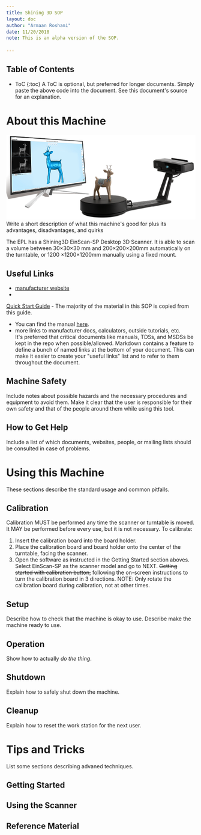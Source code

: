 ```yaml
---
title: Shining 3D SOP
layout: doc
author: "Armaan Roshani"
date: 11/20/2018
note: This is an alpha version of the SOP.

---
```



## Table of Contents
<!-- {:.no_toc} -->
* ToC
{:toc}
A ToC is optional, but preferred for longer documents.
Simply paste the above code into the document.
See this document's source for an explanation.


# About this Machine
![picture of the machine](img/shining_3D_image_1.png)
Write a short description of what this machine's good for plus its advantages, disadvantages, and quirks

The EPL has a Shining3D EinScan-SP Desktop 3D Scanner. It is able to scan a volume between 30×30×30 mm and 200×200×200mm automatically on the turntable, or 1200 ×1200×1200mm manually using a fixed mount.

## Useful Links
- [manufacturer website](https://www.einscan.com/einscan-se-sp)
- 
[Quick Start Guide](https://www.filepicker.io/api/file/bdUjgsOBTEaa70QNEqni?signature=c19076a0cb76e614fd86e4a0a32de38cfe18fc3e352321755a03af41beb3a35a&policy=eyJoYW5kbGUiOiJiZFVqZ3NPQlRFYWE3MFFORXFuaSIsImV4cGlyeSI6MTU0Mjc2MTU3NH0= "Getting Started with EinScan-SP") - The majority of the material in this SOP is copied from this guide.
- You can find the manual [here](manual.pdf).
- more links to manufacturer docs, calculators, outside tutorials, etc.  
It's preferred that critical documents like manuals, TDSs, and MSDSs be kept in the repo when possible/allowed.
Markdown contains a feature to define a bunch of named links at the bottom of your document.
This can make it easier to create your "useful links" list and to refer to them throughout the document.

## Machine Safety
Include notes about possible hazards and the necessary procedures and equipment to avoid them.
Make it clear that the user is responsible for their own safety 
and that of the people around them while using this tool.

## How to Get Help
Include a list of which documents, websites, people, or mailing lists should be consulted in case of problems.

# Using this Machine
These sections describe the standard usage and common pitfalls.

## Calibration

Calibration MUST be performed any time the scanner or turntable is moved. It MAY be performed before every use, but it is not necessary. To calibrate:
1. Insert the calibration board into the board holder.
2. Place the calibration board and board holder onto the center of the turntable, facing the scanner.
3. Open the software as instructed in the Getting Started section aboves. Select EinScan-SP as the scanner model and go to NEXT. ~~Getting started with calibration button,~~ following the on-screen instructions to turn the calibration board in 3 directions. 
NOTE: Only rotate the calibration board during calibration, not at other times.

## Setup
Describe how to check that the machine is okay to use.
Describe make the machine ready to use.

## Operation
Show how to actually *do the thing*.

## Shutdown
Explain how to safely shut down the machine.

## Cleanup
Explain how to reset the work station for the next user.

# Tips and Tricks
List some sections describing advaned techniques.








## Getting Started


  





## Using the Scanner
  

  
## Reference Material

